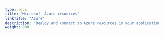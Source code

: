 ```yaml
---
type: docs
title: "Microsoft Azure resources"
linkTitle: "Azure"
description: "Deploy and connect to Azure resources in your application"
weight: 800
---
```

